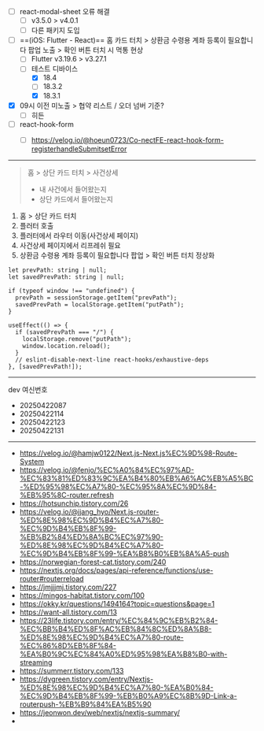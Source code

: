 - [ ] react-modal-sheet 오류 해결
	- [ ] v3.5.0 > v4.0.1
	- [ ] 다른 패키지 도입
- [ ] ==(iOS: Flutter - React)== 홈 카드 터치 > 상환금 수령용 계좌 등록이 필요합니다 팝업 노출 > 확인 버튼 터치 시 먹통 현상
	- [ ] Flutter v3.19.6 > v3.27.1
	- [ ] 테스트 디바이스
		- [x] 18.4
		- [ ] 18.3.2
		- [x] 18.3.1
- [x] 09시 이전 미노출 > 협약 리스트 / 오더 넘버 기준? 
	- [ ] 히든
- [ ] react-hook-form
	- [ ] https://velog.io/@hoeun0723/Co-nectFE-react-hook-form-registerhandleSubmitsetError


***

> 홈 > 상단 카드 터치 > 사건상세 
> - 내 사건에서 들어왔는지
> - 상단 카드에서 들어왔는지
1. 홈 > 상단 카드 터치
2. 플러터 호출
3. 플러터에서 라우터 이동(사건상세 페이지)
4. 사건상세 페이지에서 리프레쉬 필요
5. 상환금 수령용 계좌 등록이 필요합니다 팝업 > 확인 버튼 터치 정상화

```tsx
let prevPath: string | null;  
let savedPrevPath: string | null;  
  
if (typeof window !== "undefined") {  
  prevPath = sessionStorage.getItem("prevPath");  
  savedPrevPath = localStorage.getItem("putPath");  
}  
  
useEffect(() => {  
  if (savedPrevPath === "/") {  
    localStorage.remove("putPath");  
    window.location.reload();  
  }  
  // eslint-disable-next-line react-hooks/exhaustive-deps  
}, [savedPrevPath!]);
```
***

dev 여신번호
- 20250422087
- 20250422114
- 20250422123
- 20250422131

***
- https://velog.io/@hamjw0122/Next.js-Next.js%EC%9D%98-Route-System
- https://velog.io/@fenjo/%EC%A0%84%EC%97%AD-%EC%83%81%ED%83%9C%EA%B4%80%EB%A6%AC%EB%A5%BC-%ED%95%98%EC%A7%80-%EC%95%8A%EC%9D%84-%EB%95%8C-router.refresh
- https://hotsunchip.tistory.com/26
- https://velog.io/@jjang_hyo/Next.js-router-%ED%8E%98%EC%9D%B4%EC%A7%80-%EC%9D%B4%EB%8F%99-%EB%B2%84%ED%8A%BC%EC%97%90-%ED%8E%98%EC%9D%B4%EC%A7%80-%EC%9D%B4%EB%8F%99-%EA%B8%B0%EB%8A%A5-push
- https://norwegian-forest-cat.tistory.com/240
- https://nextjs.org/docs/pages/api-reference/functions/use-router#routerreload
- https://jmjjjmj.tistory.com/227
- https://mingos-habitat.tistory.com/100
- https://okky.kr/questions/1494164?topic=questions&page=1
- https://want-all.tistory.com/13
- https://23life.tistory.com/entry/%EC%84%9C%EB%B2%84-%EC%BB%B4%ED%8F%AC%EB%84%8C%ED%8A%B8-%ED%8E%98%EC%9D%B4%EC%A7%80-route-%EC%86%8D%EB%8F%84-%EA%B0%9C%EC%84%A0%ED%95%98%EA%B8%B0-with-streaming
- https://summerr.tistory.com/133
- https://dygreen.tistory.com/entry/Nextjs-%ED%8E%98%EC%9D%B4%EC%A7%80-%EA%B0%84-%EC%9D%B4%EB%8F%99-%EB%B0%A9%EC%8B%9D-Link-a-routerpush-%EB%B9%84%EA%B5%90
- https://jeonwon.dev/web/nextjs/nextjs-summary/
- 